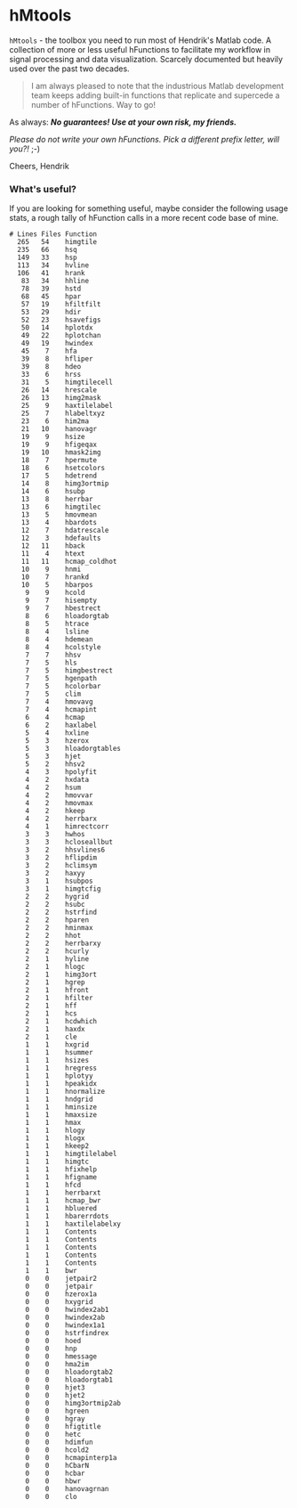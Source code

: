 # hMtools

`hMtools` - the toolbox you need to run most of Hendrik's Matlab code. A collection of more or less useful hFunctions to facilitate my workflow in signal processing and data visualization. Scarcely documented but heavily used over the past two decades.

> I am always pleased to note that the industrious Matlab development team keeps adding built-in functions that replicate and supercede a number of hFunctions. Way to go!

As always: ***No guarantees! Use at your own risk, my friends.***

*Please do not write your own hFunctions. Pick a different prefix letter, will you?!* ;-)

Cheers, Hendrik

### What's useful?
If you are looking for something useful, maybe consider the following usage stats, a rough tally of hFunction calls in a more recent code base of mine.

```
# Lines Files Function
  265   54    himgtile
  235   66    hsq
  149   33    hsp
  113   34    hvline
  106   41    hrank
   83   34    hhline
   78   39    hstd
   68   45    hpar
   57   19    hfiltfilt
   53   29    hdir
   52   23    hsavefigs
   50   14    hplotdx
   49   22    hplotchan
   49   19    hwindex
   45    7    hfa
   39    8    hfliper
   39    8    hdeo
   33    6    hrss
   31    5    himgtilecell
   26   14    hrescale
   26   13    himg2mask
   25    9    haxtilelabel
   25    7    hlabeltxyz
   23    6    him2ma
   21   10    hanovagr
   19    9    hsize
   19    9    hfigeqax
   19   10    hmask2img
   18    7    hpermute
   18    6    hsetcolors
   17    5    hdetrend
   14    8    himg3ortmip
   14    6    hsubp
   13    8    herrbar
   13    6    himgtilec
   13    5    hmovmean
   13    4    hbardots
   12    7    hdatrescale
   12    3    hdefaults
   12   11    hback
   11    4    htext
   11   11    hcmap_coldhot
   10    9    hnmi
   10    7    hrankd
   10    5    hbarpos
    9    9    hcold
    9    7    hisempty
    9    7    hbestrect
    8    6    hloadorgtab
    8    5    htrace
    8    4    lsline
    8    4    hdemean
    8    4    hcolstyle
    7    7    hhsv
    7    5    hls
    7    5    himgbestrect
    7    5    hgenpath
    7    5    hcolorbar
    7    5    clim
    7    4    hmovavg
    7    4    hcmapint
    6    4    hcmap
    6    2    haxlabel
    5    4    hxline
    5    3    hzerox
    5    3    hloadorgtables
    5    3    hjet
    5    2    hhsv2
    4    3    hpolyfit
    4    2    hxdata
    4    2    hsum
    4    2    hmovvar
    4    2    hmovmax
    4    2    hkeep
    4    2    herrbarx
    4    1    himrectcorr
    3    3    hwhos
    3    3    hcloseallbut
    3    2    hhsvlines6
    3    2    hflipdim
    3    2    hclimsym
    3    2    haxyy
    3    1    hsubpos
    3    1    himgtcfig
    2    2    hygrid
    2    2    hsubc
    2    2    hstrfind
    2    2    hparen
    2    2    hminmax
    2    2    hhot
    2    2    herrbarxy
    2    2    hcurly
    2    1    hyline
    2    1    hlogc
    2    1    himg3ort
    2    1    hgrep
    2    1    hfront
    2    1    hfilter
    2    1    hff
    2    1    hcs
    2    1    hcdwhich
    2    1    haxdx
    2    1    cle
    1    1    hxgrid
    1    1    hsummer
    1    1    hsizes
    1    1    hregress
    1    1    hplotyy
    1    1    hpeakidx
    1    1    hnormalize
    1    1    hndgrid
    1    1    hminsize
    1    1    hmaxsize
    1    1    hmax
    1    1    hlogy
    1    1    hlogx
    1    1    hkeep2
    1    1    himgtilelabel
    1    1    himgtc
    1    1    hfixhelp
    1    1    hfigname
    1    1    hfcd
    1    1    herrbarxt
    1    1    hcmap_bwr
    1    1    hbluered
    1    1    hbarerrdots
    1    1    haxtilelabelxy
    1    1    Contents
    1    1    Contents
    1    1    Contents
    1    1    Contents
    1    1    Contents
    1    1    bwr
    0    0    jetpair2
    0    0    jetpair
    0    0    hzerox1a
    0    0    hxygrid
    0    0    hwindex2ab1
    0    0    hwindex2ab
    0    0    hwindex1a1
    0    0    hstrfindrex
    0    0    hoed
    0    0    hnp
    0    0    hmessage
    0    0    hma2im
    0    0    hloadorgtab2
    0    0    hloadorgtab1
    0    0    hjet3
    0    0    hjet2
    0    0    himg3ortmip2ab
    0    0    hgreen
    0    0    hgray
    0    0    hfigtitle
    0    0    hetc
    0    0    hdimfun
    0    0    hcold2
    0    0    hcmapinterp1a
    0    0    hCbarN
    0    0    hcbar
    0    0    hbwr
    0    0    hanovagrnan
    0    0    clo
```
